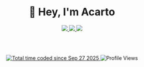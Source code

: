 <h1 align="center">👋 Hey, I'm <strong>Acarto</strong></h1>

<div align="center">

<a href="#">
  <img src="https://img.shields.io/badge/Web%20Developer-0A66C2?style=for-the-badge&logo=google-chrome&logoColor=white" />
</a>
<a href="#">
  <img src="https://img.shields.io/badge/Game%20Developer-6F42C1?style=for-the-badge&logo=godot-engine&logoColor=white" />
</a>
<a href="https://github.com/ExolyteStudio" target="_blank">
  <img src="https://img.shields.io/badge/Founder%20of%20Exolyte-111111?style=for-the-badge&logo=github&logoColor=white" />
</a>

<br><br>

<a href="https://wakatime.com/@07475edb-b429-4203-91e4-e178f1498e28" target="_blank">
  <img src="https://wakatime.com/badge/user/07475edb-b429-4203-91e4-e178f1498e28.svg?style=for-the-badge" alt="Total time coded since Sep 27 2025" />
</a>
<img src="https://komarev.com/ghpvc/?username=acartok&style=for-the-badge&color=0e75b6&label=Profile+Views" alt="Profile Views" />

</div>
